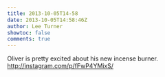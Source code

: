 ```yaml
---
title: 2013-10-05T14-58
date: 2013-10-05T14:58:46Z
author: Lee Turner
showtoc: false
comments: true
---
```


Oliver is pretty excited about his new incense burner. http://instagram.com/p/fFwP4YMixS/

